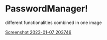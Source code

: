 # PasswordManager!

different functionalities combined in one image 


[Screenshot 2023-01-07 203746](https://user-images.githubusercontent.com/68854274/211157405-5ea8c215-7f01-4536-af6c-4733e485ad46.png)
